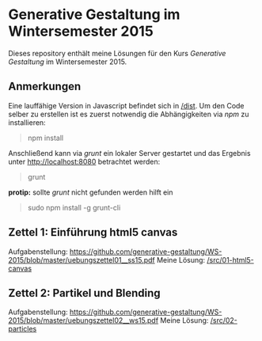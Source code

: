# Generative Gestaltung im Wintersemester 2015

Dieses repository enthält meine Lösungen für den Kurs _Generative Gestaltung_ im Wintersemester 2015.

## Anmerkungen

Eine lauffähige Version in Javascript befindet sich in [/dist](/dist).
Um den Code selber zu erstellen ist es zuerst notwendig die Abhängigkeiten via _npm_ zu installieren:

> npm install

Anschließend kann via _grunt_ ein lokaler Server gestartet und das Ergebnis unter [http://localhost:8080](http://localhost:8080) betrachtet werden:

> grunt

**protip:** sollte _grunt_ nicht gefunden werden hilft ein

> sudo npm install -g grunt-cli

## Zettel 1: Einführung html5 canvas

Aufgabenstellung: https://github.com/generative-gestaltung/WS-2015/blob/master/uebungszettel01__ss15.pdf
Meine Lösung: [/src/01-html5-canvas](/01-html5-canvas)

## Zettel 2: Partikel und Blending

Aufgabenstellung: https://github.com/generative-gestaltung/WS-2015/blob/master/uebungszettel02__ws15.pdf
Meine Lösung: [/src/02-particles](/02-particles)
